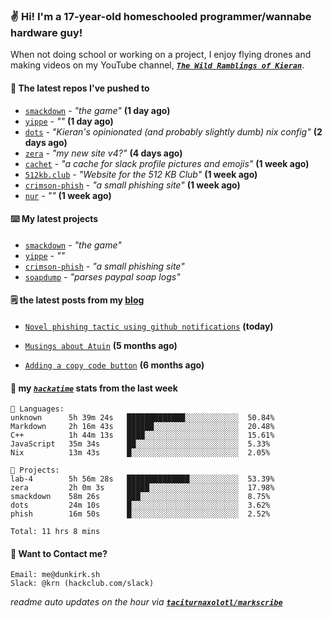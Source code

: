 ### ✌️ Hi! I'm a 17-year-old homeschooled programmer/wannabe hardware guy!

When not doing school or working on a project, I enjoy flying drones and making videos on my YouTube channel, [**_`The Wild Ramblings of Kieran`_**](https://youtube.com/@kieran.rambles).

#### 👷 The latest repos I've pushed to

- [`smackdown`](https://github.com/taciturnaxolotl/smackdown) - _"the game"_ **(1 day ago)**
- [`yippe`](https://github.com/taciturnaxolotl/yippe) - _""_ **(1 day ago)**
- [`dots`](https://github.com/taciturnaxolotl/dots) - _"Kieran's opinionated (and probably slightly dumb) nix config"_ **(2 days ago)**
- [`zera`](https://github.com/taciturnaxolotl/zera) - _"my new site v4?"_ **(4 days ago)**
- [`cachet`](https://github.com/taciturnaxolotl/cachet) - _"a cache for slack profile pictures and emojis"_ **(1 week ago)**
- [`512kb.club`](https://github.com/kevquirk/512kb.club) - _"Website for the 512 KB Club"_ **(1 week ago)**
- [`crimson-phish`](https://github.com/taciturnaxolotl/crimson-phish) - _"a small phishing site"_ **(1 week ago)**
- [`nur`](https://github.com/charmbracelet/nur) - _""_ **(1 week ago)**

#### ⌨️ My latest projects

- [`smackdown`](https://github.com/taciturnaxolotl/smackdown) - _"the game"_
- [`yippe`](https://github.com/taciturnaxolotl/yippe) - _""_
- [`crimson-phish`](https://github.com/taciturnaxolotl/crimson-phish) - _"a small phishing site"_
- [`soapdump`](https://github.com/taciturnaxolotl/soapdump) - _"parses paypal soap logs"_

#### 🗒️ the latest posts from my [blog](https://dunkirk.sh)

- [`Novel phishing tactic using github notifications`](https://dunkirk.sh/blog/github-phishing/) **(today)**

- [`Musings about Atuin`](https://dunkirk.sh/blog/atuin/) **(5 months ago)**

- [`Adding a copy code button`](https://dunkirk.sh/blog/adding-a-copy-button/) **(6 months ago)**



#### 📡 my [_`hackatime`_](https://waka.hackclub.com) stats from the last week

```text
💾 Languages:
unknown      5h 39m 24s   █████████████░░░░░░░░░░░░  50.84%
Markdown     2h 16m 43s   ██████░░░░░░░░░░░░░░░░░░░  20.48%
C++          1h 44m 13s   ████░░░░░░░░░░░░░░░░░░░░░  15.61%
JavaScript   35m 34s      ██░░░░░░░░░░░░░░░░░░░░░░░  5.33%
Nix          13m 43s      █░░░░░░░░░░░░░░░░░░░░░░░░  2.05%

💼 Projects:
lab-4        5h 56m 28s   ██████████████░░░░░░░░░░░  53.39%
zera         2h 0m 3s     █████░░░░░░░░░░░░░░░░░░░░  17.98%
smackdown    58m 26s      ███░░░░░░░░░░░░░░░░░░░░░░  8.75%
dots         24m 10s      █░░░░░░░░░░░░░░░░░░░░░░░░  3.62%
phish        16m 50s      █░░░░░░░░░░░░░░░░░░░░░░░░  2.52%

Total: 11 hrs 8 mins
```

#### 📮 Want to Contact me?

```text
Email: me@dunkirk.sh
Slack: @krn (hackclub.com/slack)
```

_readme auto updates on the hour via [**`taciturnaxolotl/markscribe`**](https://github.com/taciturnaxolotl/markscribe)_
